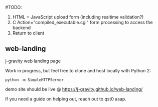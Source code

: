 #TODO:
1. HTML + JavaScript upload form (including realtime validation?)
2. C Action="compiled_executable.cgi" form processing to access the backend
3. Return to client

## web-landing
j-gravity web landing page

Work in progress, but feel free to clone and host locally with Python 2:

`python -m SimpleHTTPServer`

demo site should be live @ https://j-gravity.github.io/web-landing/

If you need a guide on helping out, reach out to qst0 asap.

